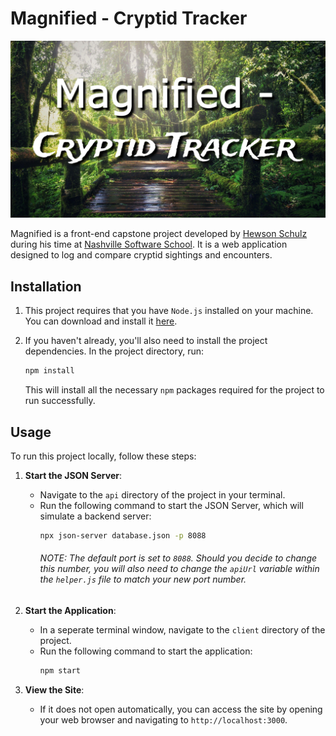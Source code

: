 # Magnified - Cryptid Tracker

![Magnified - Cryptid Tracker](./client/public/assets/readme/readme1.jpg)

Magnified is a front-end capstone project developed by [Hewson Schulz](https://github.com/HewsonSchulz) during his time at [Nashville Software School](https://nashvillesoftwareschool.com/). It is a web application designed to log and compare cryptid sightings and encounters.

## Installation

1. This project requires that you have `Node.js` installed on your machine. You can download and install it [here](https://nodejs.org/).

2. If you haven't already, you'll also need to install the project dependencies. In the project directory, run:

   ```zsh
   npm install
   ```

   This will install all the necessary `npm` packages required for the project to run successfully.

## Usage

To run this project locally, follow these steps:

1. **Start the JSON Server**:

   - Navigate to the `api` directory of the project in your terminal.
   - Run the following command to start the JSON Server, which will simulate a backend server:
     ```zsh
     npx json-server database.json -p 8088
     ```
     ###### NOTE: The default port is set to `8088`. Should you decide to change this number, you will also need to change the `apiUrl` variable within the `helper.js` file to match your new port number.

2. **Start the Application**:

   - In a seperate terminal window, navigate to the `client` directory of the project.
   - Run the following command to start the application:
     ```zsh
     npm start
     ```

3. **View the Site**:
   - If it does not open automatically, you can access the site by opening your web browser and navigating to `http://localhost:3000`.

